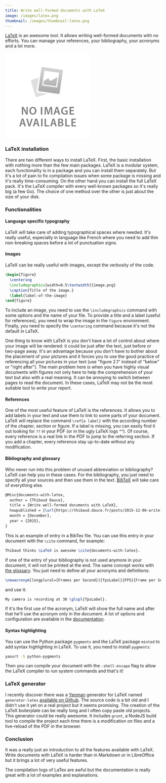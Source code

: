 ```yaml
---
title: Write well-formed documents with LaTeX
image: /images/latex.png
thumbnail: /images/thumbnail-latex.png
---
```


[LaTeX](http://www.latex-project.org/) is an awesome tool. It allows writing well-formed documents with no efforts. You can manage your references, your bibliography, your acronyms and a lot more.

<!--more-->

![It's really hard to illustrate LaTeX, try to find out why by searching "latex" in Google image :-)](/images/no-image-available.png)

### LaTeX installation

There are two different ways to install LaTeX. First, the basic installation with nothing more than the few main packages. LaTeX is a modular system, each functionality is in a package and you can install them separately. But it's a lot of pain to fix compilation issues when some package is missing and it's really time-consuming. On the other hand you can install the full LaTeX pack. It's the LaTeX compiler with every well-known packages so it's really big (a few Go). The choice of one method over the other is just about the size of your disk.

### Functionalities

#### Language specific typography

LaTeX will take care of adding typographical spaces where needed. It's really useful, especially in language like French where you need to add thin non-breaking spaces before a lot of punctuation signs.

#### Images

LaTeX can be really useful with images, except the verbosity of the code.
```latex
\begin{figure}
  \centering
  \includegraphics[width=0.5\textwidth]{image.png}
  \caption{Title of the image.}
  \label{label-of-the-image}
\end{figure}
```

To include an image, you need to use the `\includegraphics` command with some options and the name of your file. To provide a title and a label (useful for references), you need to wrap the image in the `figure` environment. Finally, you need to specify the `\centering` command because it's not the default in LaTeX.

One thing to know with LaTeX is you don't have a lot of control about where your image will be rendered: it could be just after the text, just before or two-page away. It's an advantage because you don't have to bother about the placement of your pictures and it forces you to use the good practice of referencing all your pictures in your text (use "figure 2.1" instead of "below" or "right after"). The main problem here is when you have highly visual documents with figures not only here to help the comprehension of your text but also with a real meaning. It can be annoying to switch between pages to read the document. In these cases, LaTeX may not be the most suitable tool to write your report.

#### References

One of the most useful feature of LaTeX is the references. It allows you to add labels in your text and use them to link to some parts of your document. LaTeX will replace the command `\ref{a label}` with the according number of the chapter, section or figure. If a label is missing, you can easily find it out looking for `??` in your PDF (or in the ugly LaTeX logs ^^). Of course, every reference is a real link in the PDF to jump to the referring section. If you add a chapter, every reference stay up-to-date without any modification.

#### Bibliography and glossary

Who never run into this problem of unused abbreviation or bibliography? LaTeX can help you in these cases. For the bibliography, you just need to specify all your sources and then use them in the text. [BibTeX](https://en.wikibooks.org/wiki/LaTeX/Bibliography_Management) will take care of everything else.
```latex
@Misc{documents-with-latex,
  author = {Thibaud Dauce},
  title = {Write well-formed documents with LaTeX},
  howpublished = {\url{https://thibaud.dauce.fr/posts/2015-12-06-write-well-formed-documents-with-latex.html}},
  month = {December},
  year = {2015},
}
```

This is an example of entry in a BibTex file. You can use this entry in your document with the `\cite` command, for example:
```latex
Thibaud thinks \LaTeX is awesome \cite{documents-with-latex}.
```

If one of the entry of your bibliography is not used anymore in your document, it will not be printed at the end. The same concept works with [the glossary](https://en.wikibooks.org/wiki/LaTeX/Glossary). You just need to define all your acronyms and definitions:
```latex
\newacronym[longplural={Frames per Second}]{fpsLabel}{FPS}{Frame per Second}
```

and use it:
```latex
My camera is recording at 30 \glspl{fpsLabel}.
```

If it's the first use of the acronym, LaTeX will show the full name and after that he'll use the acronym only in the document. A lot of options and configuration are available in the [documentation](https://en.wikibooks.org/wiki/LaTeX/Glossary).

#### Syntax highlighting

You can use the Python package `pygments` and the LaTeX package `minted` to add syntax highlighting in LaTeX. To use it, you need to install `pygments`:
```bash
yaourt -S python-pygments
```

Then you can compile your document with the `-shell-escape` flag to allow the LaTeX compiler to run system commands and that's it!

### LaTeX generator

I recently discover there was a [Yeoman](http://yeoman.io/) generator for LaTeX named `generator-latex` [available on Github](https://github.com/LeoColomb/generator-latex). The source code is a bit old and I didn't use it yet on a real project but it seems promising. The creation of the LaTeX boilerplate can be really long and I often copy paste old projects. This generator could be really awesome. It includes `grunt`, a NodeJS build tool to compile the project each time there is a modification on files and a live-reload of the PDF in the browser.

### Conclusion

It was a really just an introduction to all the features available with LaTeX. Write documents with LaTeX is harder than in Markdown or in LibreOffice but it brings a lot of very useful features.

The compilation logs of LaTex are awful but the documentation is really great with a lot of examples and explanations.
